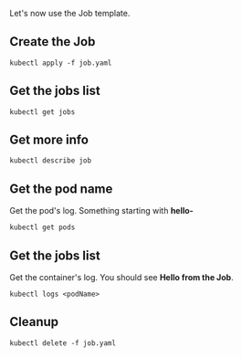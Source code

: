 
Let's now use the Job template.

## Create the Job

    kubectl apply -f job.yaml

## Get the jobs list

    kubectl get jobs

## Get more info

    kubectl describe job

## Get the pod name

Get the pod's log.  Something starting with **hello-**

    kubectl get pods

## Get the jobs list

Get the container's log.  You should see **Hello from the Job**.

    kubectl logs <podName>

## Cleanup

    kubectl delete -f job.yaml